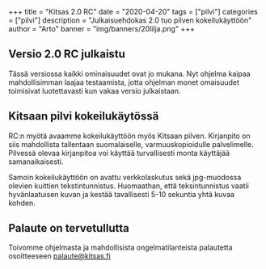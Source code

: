 +++
title = "Kitsas 2.0 RC"
date = "2020-04-20"
tags = ["pilvi"]
categories = ["pilvi"]
description = "Julkaisuehdokas 2.0 tuo pilven kokeilukäyttöön"
author = "Arto"
banner = "img/banners/20lilja.png"
+++

## Versio 2.0 RC julkaistu

Tässä versiossa kaikki ominaisuudet ovat jo mukana. Nyt ohjelma kaipaa mahdollisimman laajaa testaamista, jotta ohjelman monet omaisuudet toimisivat luotettavasti kun vakaa versio julkaistaan.

## Kitsaan pilvi kokeilukäytössä

RC:n myötä avaamme kokeilukäyttöön myös Kitsaan pilven. Kirjanpito on siis mahdollista tallentaan suomalaiselle, varmuuskopioidulle palvelimelle. Pilvessä olevaa kirjanpitoa voi käyttää turvallisesti monta käyttäjää samanaikaisesti.

Samoin kokeilukäyttöön on avattu verkkolaskutus sekä jpg-muodossa olevien kuittien tekstintunnistus. Huomaathan, että teksintunnistus vaatii hyvänlaatuisen kuvan ja kestää tavallisesti 5-10 sekuntia yhtä kuvaa kohden.

## Palaute on tervetullutta

Toivomme ohjelmasta ja mahdollisista ongelmatilanteista palautetta osoitteeseen palaute@kitsas.fi
